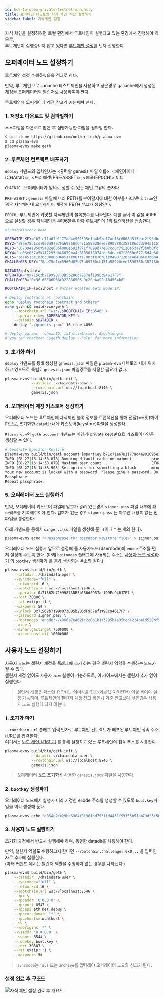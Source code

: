 ```yaml
---
id: how-to-open-private-testnet-manually
title: 프라이빗 테스트넷 자식 체인 직접 설정하기
sidebar_label: 자식체인 설정
---
```


자식 체인을 설정하려면 로컬 환경에서 루트체인이 실행되고 있는 환경에서 진행해야 하므로, <br> 루트체인이 실행중이지 않고 있다면 [루트체인 설정](how-to-open-private-testnet-rootchain#%EB%B6%80%EB%AA%A8-%EC%B2%B4%EC%9D%B8-%EC%84%A4%EC%A0%95%ED%95%98%EA%B8%B0)를 먼저 진행한다.

## 오퍼레이터 노드 설정하기
[루트체인 설정](how-to-open-private-testnet-rootchain#%EB%B6%80%EB%AA%A8-%EC%B2%B4%EC%9D%B8-%EC%84%A4%EC%A0%95%ED%95%98%EA%B8%B0) 수행하였음을 전제로 한다.

만약, 루트체인으로 ganache 테스트체인을 사용하고 싶은경우 ganache에서 생성된 계정을 오퍼레이터와 챌린저로 사용하여야 한다.

루트체인에 오퍼레이터 계정 잔고가 충분해야 한다.

### 1. 저장소 다운로드 및 컴파일하기

소스파일을 다운로드 받은 후 실행가능한 파일을 컴파일 한다.

```bash
$ git clone https://github.com/onther-tech/plasma-evm
$ cd plasma-evm
plasma-evm$ make geth
```

### 2. 루트체인 컨트렉트 배포하기

`deploy` 커맨드의 입력인자는 <출력할 genesis 파일 이름>, <체인아이디(CHAINID)>, <프리 에셋(PRE-ASSET)>, <에폭(EPOCH)> 이다.

`CHAINID` : 오퍼레이터가 임의로 정할 수 있는 체인 고유의 숫자다.

`PRE-ASSET` : `genesis` 파일에 미리 PETH를 부여할지에 대한 여부를 나타낸다. `true`인 경우 자식체인내 오퍼레이터 계정에 PETH 잔고가 생성된다.

`EPOCH` : 루트체인에 커밋할 자식체인의 블록갯수를 나타낸다. 예를 들어 이 값을 4096으로 설정할 경우 자식체인은 4096블록 마다 루트체인에 1회 트랜잭션을 전송한다.

```sh
#!/usr/bin/env bash

OPERATOR_KEY="b71c71a67e1177ad4e901695e1b4b9ee17ae16c6668d313eac2f96dbcda3f291"
KEY2="78ae75d1cd5960d87e76a69760cb451a58928eee7890780c352186d23094a115"
KEY3="067394195895a82e685b000e592f771f7899d77e87cc8c79110e53a2f0b0b8fc"
KEY4="ae03e057a5b117295db86079ba4c8505df6074cdc54eec62f2050e677e5d4e66"
KEY5="eda4515e1bc6c08e8606b51ffb6ffe70b3fe76781ed49872285e484064e3b634"
CHALLENGER_KEY="78ae75d1cd5960d87e76a69760cb451a58928eee7890780c352186d23094a114"

DATADIR=pls.data
OPERATOR="0x71562b71999873DB5b286dF957af199Ec94617F7"
CHALLENGER="0x3616BE06D68dD22886505e9c2CaAa9EcA84564b8"

ROOTCHAIN_IP=localhost # Onther Ropsten Geth Node IP.

# Deploy contracts at rootchain
echo "Deploy rootchain contract and others"
make geth && build/bin/geth \
    --rootchain.url "ws://$ROOTCHAIN_IP:8546" \
    --operator.key $OPERATOR_KEY \
    --datadir $DATADIR \
    deploy "./genesis.json" 16 true 4096

# deploy params : chainID, isInitialAsset, Epochlength
# you can checkout "$geth deploy --help" for more information
```

### 3. 초기화 하기

`deploy` 커맨드를 통해 생성한 `genesis.json` 파일은 `plasma-evm` 디렉토리 내에 위치하고 있으므로 특별히 `genesis.json` 파일경로를 지정할 필요가 없다.

```bash
plasma-evm$ build/bin/geth init \
            --datadir ./chaindata-oper \
            --rootchain.url ws://localhost:8546 \
            genesis.json
```

### 4. 오퍼레이터 계정 키스토어 생성하기

오퍼레이터 노드는 루트체인에 자식체인 블록 정보를 트랜잭션을 통해 전달(=커밋)해야 하므로, 초기화한 `datadir`내에 키스토어(keystore)파일을 생성한다.

`Plasma-evm`의 `geth account` 커맨드는 비밀키(private key)만으로 키스토어파일을 생성할 수 있다.

```bash
# Generate Operator Keyfile
plasma-evm$ build/bin/geth account importKey b71c71a67e1177ad4e901695e1b4b9ee17ae16c6668d313eac2f96dbcda3f291 --datadir ./chaindata
INFO [08-27|16:14:38.878] Bumping default cache on mainnet         provided=1024 updated=4096
INFO [08-27|16:14:38.879] Maximum peer count                       ETH=50 LES=0 total=50
INFO [08-27|16:14:38.905] Set options for submitting a block       mingaspirce=1000000000 maxgasprice=100000000000 resubmit=0s
Your new account is locked with a password. Please give a password. Do not forget this password.
Passphrase:
Repeat passphrase:
```

### 5. 오퍼레이터 노드 실행하기

만약, 오퍼레이터 키스토어 파일에 암호가 걸려 있는경우 `signer.pass` 파일 내부에 패스워드를 기록해주어야 한다. 암호가 없는 경우 `signer.pass` 는 아무런 내용이 없는 빈파일을 생성한다.

아래 커맨드를 통해서 `singer.pass` 파일을 생성해 준다(이때 `"` 는 제외 한다).

```bash
plasma-evm$ echo "<Passphrase for operator keystore file>" > signer.pass
```

오퍼레이터 노드 실행시 앞으로 설정해 줄 사용자노드(Usernode)의 `enode` 주소를 먼저 설정해 주도록 한다. (아래 `bootnodes` 플래그에 사용되는 주소는 [사용자 노드 생성하기](how-to-open-private-testnet-manually#%EC%82%AC%EC%9A%A9%EC%9E%90-%EB%85%B8%EB%93%9C-%EC%84%A4%EC%A0%95%ED%95%98%EA%B8%B0) 의 [`bootkey` 생성하기](how-to-open-private-testnet-manually#3-bootkey-%EC%83%9D%EC%84%B1%ED%95%98%EA%B8%B0) 를 통해 생성되는 주소와 같다.)
```bash
plasma-evm$ build/bin/geth \
    --datadir ./chaindata-oper \
    --syncmode="full" \
    --networkid 16 \
    --rootchain.url ws://localhost:8546 \
    --operator 0x71562b71999873DB5b286dF957af199Ec94617F7 \
    --port 30306 \
    --nat extip:::1 \
    --maxpeers 50 \
    --unlock 0x71562b71999873DB5b286dF957af199Ec94617F7 \
    --password signer.pass \
    --bootnodes "enode://4966a7e4621c2c0b1b1b3295b4a35ccc4224ba1d529bf5aa2323e4650f6075bd5eb6618372b2579965819347307f1f97315ce91b09ca342d60c2e98ad88db9f3@127.0.0.1:30307" \
    --mine \
    --miner.gastarget 7500000 \
    --miner.gaslimit 10000000
```

## 사용자 노드 설정하기

사용자 노드는 챌린저 계정을 플래그에 추가 하는 경우 챌린저 역할을 수행하는 노드가 될 수 있다. <br>챌린저 계정 없이도 사용자 노드 실행이 가능하므로, 이 가이드에서는 챌린저 추가 없이 실행한다.

> 챌린저 계정은 최소한 요구되는 이더리움 잔고(기본값 0.5 ETH) 이상 되어야 설정 가능하며, 루트체인에 챌린저 계정 잔고 확인시 기준 잔고보다 낮은경우 사용자 노드 실행이 되지 않는다.

### 1. 초기화 하기

`--rootchain.url` 플래그 입력 인자로 루트체인 컨트렉트가 배포된 루트체인 접속 주소(URL)를 입력한다.<br>
여기서는 [부모 체인 설정하기](how-to-open-private-testnet-rootchain#2-%EC%8B%A4%ED%96%89-%EC%8A%A4%ED%81%AC%EB%A6%BD%ED%8A%B8-%ED%99%95%EC%9D%B8) 를 통해 실행하고 있는 루트체인의 접속 주소를 사용한다.

```bash
plasma-evm$ build/bin/geth init \
            --datadir ./chaindata-user \
            --rootchain.url ws://localhost:8546 \
            genesis.json
```
> 오퍼레이터 [노드 초기화시](how-to-open-private-testnet-manually#2-%EC%B4%88%EA%B8%B0%ED%99%94-%ED%95%98%EA%B8%B0) 사용한 `genesis.json` 파일을 사용한다.

### 2. `bootkey` 생성하기

오퍼레이터 노드에서 실행시 미리 지정한 enode 주소를 생성할 수 있도록 `boot.key`파일을 미리 생성해 둔다.

```bash
plasma-evm$ echo "e854e2f029be6364f0f961bd7571fd4431f99355b51ab79d23c56506f5f1a7c3" > boot.key
```

### 3. 사용자 노드 실행하기

초기화 과정에서 반드시 실행해야 하며, 동일한 datadir를 사용해야 한다.

만약, 챌린저 역할도 수행하고자 한다면 `--rootchain.challenger 0x0...` 을 입력인자로 추가해 실행한다.<br>
(아래 커맨드 예시는 챌린저 역할을 수행하지 않는 경우를 나타낸다.)

```bash
plasma-evm$ build/bin/geth \
    --datadir ./chaindata-user \
    --syncmode="full" \
    --networkid 16 \
    --rootchain.url ws://localhost:8546 \
    --rpc \
    --rpcaddr '0.0.0.0' \
    --rpcport 8547 \
    --rpcapi eth,net,debug \
    --rpccorsdomain "*" \
    --rpcvhosts=localhost \
    --ws \
    --wsorigins '*' \
    --wsaddr '0.0.0.0' \
    --wsport 8548 \
    --nodekey boot.key \
    --port 30307 \
    --nat extip:::1 \
    --maxpeers 50
```

> `syncmode`는 `full` 또는 `archive`를 입력해야 오퍼레이터 노드와 싱크가 된다.

### 설정 완료 후 구조도

![자식 체인 설정 완료 후 개요도](assets/guides_private_testnet_manually.png)
